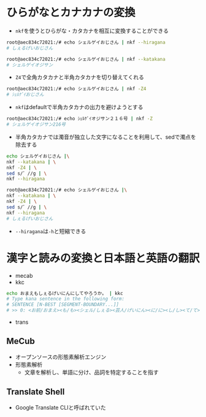 # ひらがなとカナカナの変換
- `nkf`を使うとひらがな・カタカナを相互に変換することができる
```bash
root@aec834c72021:/# echo シェルゲイおじさん | nkf --hiragana
# しぇるげいおじさん
```
```bash
root@aec834c72021:/# echo シェルゲイおじさん | nkf --katakana
# シェルゲイオジサン
```
- `Z4`で全角カタカナと半角カタカナを切り替えてくれる
```bash
root@aec834c72021:/# echo シェルゲイおじさん | nkf -Z4
# ｼｪﾙｹﾞｲおじさん
```
- `nkf`はdefaultで半角カタカナの出力を避けようとする
```bash
root@aec834c72021:/# echo ｼｪﾙｹﾞｲオジサン２１６号 | nkf -Z
# シェルゲイオジサン216号
```
- 半角カタカナでは濁音が独立した文字になることを利用して、sedで濁点を除去する
```bash
echo シェルゲイおじさん |\
nkf --katakana | \
nkf -Z4 | \
sed s/゛//g | \
nkf --hiragana
```
```bash
root@aec834c72021:/# echo シェルゲイおじさん |\
nkf --katakana | \
nkf -Z4 | \
sed s/゛//g | \
nkf --hiragana
# しぇるげいおじさん
```
- `--hiragana`は`-h`と短縮できる

# 漢字と読みの変換と日本語と英語の翻訳
- mecab
- kkc
```bash
echo おまえもしぇるげいにんにしてやろうか。 | kkc
# Type kana sentence in the following form:
# SENTENCE [N-BEST [SEGMENT-BOUNDARY...]]
# >> 0: <お前/おまえ><も/も><シェル/しぇる><芸人/げいにん><に/に><し/し><て/て><や/や><ろ/ろ><う/う><か/か><。/。>
```
- trans


## MeCub
- オープンソースの形態素解析エンジン
- 形態素解析
    - 文章を解析し、単語に分け、品詞を特定することを指す

## Translate Shell
- Google Translate CLIと呼ばれていた
